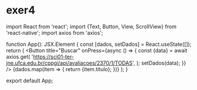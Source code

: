 # exer4

import React from 'react';
import {Text, Button, View, ScrollView} from 'react-native';
import axios from 'axios';

function App(): JSX.Element {
  const [dados, setDados] = React.useState([]);
  return (
    <View>
      <Button
        title="Buscar"
        onPress={async () => {
          const {data} = await axios.get(
            'https://sci01-ter-jne.ufca.edu.br/cppgi/api/avaliacoes/2370/1/TODAS',
          );
          setDados(data);
        }}
      />
      <ScrollView>
        {dados.map(item => {
          return <Text key={item.id}>{item.titulo}</Text>;
        })}
      </ScrollView>
    </View>
  );
}

export default App;
